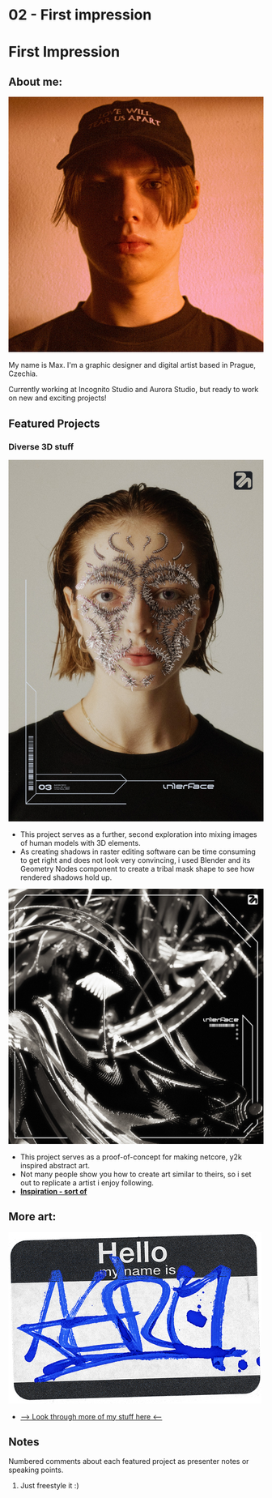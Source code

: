 # 02 - First impression 

# First Impression

## About me:

![Front portrait of a young male in a black baseball cap with dramatic red lighting coming from the right.](profile.jpeg)

My name is Max. I'm a graphic designer and digital artist based in Prague, Czechia.

Currently working at Incognito Studio and Aurora Studio, but ready to work on new and exciting projects!

## Featured Projects

### Diverse 3D stuff

![A headshot of a female model with a metallic abstract object covering parts of her face](human_03.jpg)

- This project serves as a further, second exploration into mixing images of human models with 3D elements.
- As creating shadows in raster editing software can be time consuming to get right and does not look very convincing, i used Blender and its Geometry Nodes component to create a tribal mask shape to see how rendered shadows hold up.

![Y2K inspired abstract art](acidrain_02.jpg)

- This project serves as a proof-of-concept for making netcore, y2k inspired abstract art.
- Not many people show you how to create art similar to theirs, so i set out to replicate a artist i enjoy following. 
- **[Inspiration - sort of](https://twitter.com/aletiune/status/1542909684016881664?s=61&t=9f2ZKNh4lISCLE6214UhbA)**

## More art:

![A sticker with the text "aero" written on it using a graffiti dripmarker](hello.jpg)

- [--> Look through more of my stuff here <--](aerostri.de)

## Notes

Numbered comments about each featured project as presenter notes or speaking points.

1. Just freestyle it :)

